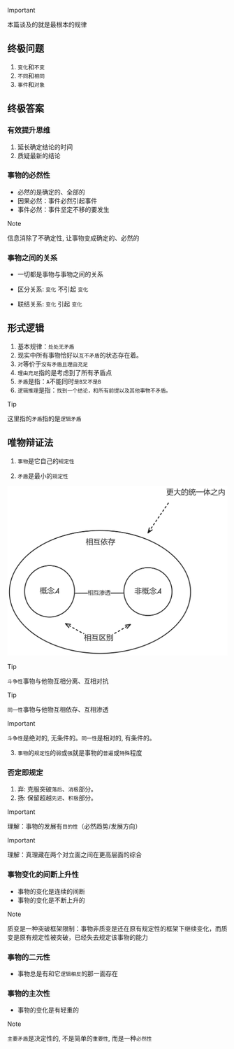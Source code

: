 > [!IMPORTANT]
> 本篇谈及的就是最根本的规律

## 终极问题

1. `变化`和`不变`
2. `不同`和`相同`
3. `事件`和`对象`

## 终极答案

### 有效提升思维

1. 延长确定结论的时间
2. 质疑最新的结论

### 事物的必然性

- 必然的是确定的、全部的
- 因果必然：事件必然引起事件
- 事件必然：事件坚定不移的要发生

> [!NOTE]
> 信息消除了不确定性, 让事物变成确定的、必然的

### 事物之间的关系

- 一切都是事物与事物之间的关系

- 区分关系: `变化` 不引起 `变化`
- 联结关系: `变化` 引起 `变化`

## 形式逻辑

1. 基本规律：`处处无矛盾`
2. 现实中所有事物恰好以`互不矛盾`的状态存在着。
3. `对`等价于`没有矛盾且理由充足`
4. `理由充足`指的是考虑到了所有矛盾点
5. `矛盾`是指：`A`不能同时`是B又不是B`
6. `逻辑推理`是指：`找到一个结论，和所有前提以及其他事物不矛盾。`

> [!TIP]
> 这里指的`矛盾`指的是`逻辑矛盾`

## 唯物辩证法

1. `事物`是它自己的`规定性`

2. `矛盾`是最小的`规定性`

<img src="../images/conflict.png" width="900">

> [!TIP]
> `斗争性`事物与他物互相分离、互相对抗

> [!TIP]
> `同一性`事物与他物互相依存、互相渗透

> [!IMPORTANT]
> `斗争性`是绝对的, 无条件的。`同一性`是相对的, 有条件的。

3. `事物`的`规定性`的`弱`或`强`就是事物的`普遍`或`特殊`程度

### 否定即规定

1. 弃: 克服突破`落后`、`消极`部分。
2. 扬: 保留超越`先进`、`积极`部分。

> [!IMPORTANT]
> 理解：事物的发展有`目的性`（必然趋势/发展方向）

> [!IMPORTANT]
> 理解：真理藏在两个对立面之间在更高层面的综合

### 事物变化的间断上升性

- 事物的变化是连续的间断
- 事物的变化是不断上升的

> [!NOTE]
> 质变是一种突破框架限制：事物非质变是还在原有规定性的框架下继续变化，而质变是原有规定性被突破，已经失去规定该事物的能力

### 事物的二元性

- 事物总是有和它`逻辑相反`的那一面存在

### 事物的主次性

- 事物的变化是有轻重的

> [!NOTE]
> `主要矛盾`是决定性的, 不是简单的`重要性`, 而是一种`必然性`
